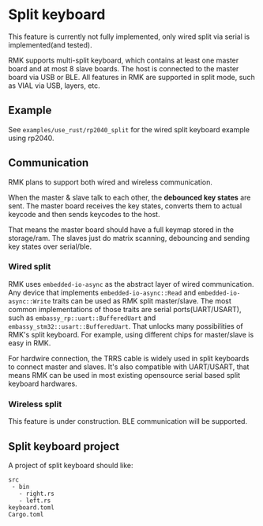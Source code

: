 # Split keyboard

<div class="warning">
This feature is currently not fully implemented, only wired split via serial is implemented(and tested).
</div>

RMK supports multi-split keyboard, which contains at least one master board and at most 8 slave boards. The host is connected to the master board via USB or BLE. All features in RMK are supported in split mode, such as VIAL via USB, layers, etc.

## Example

See `examples/use_rust/rp2040_split` for the wired split keyboard example using rp2040.

## Communication

RMK plans to support both wired and wireless communication. 

When the master & slave talk to each other, the **debounced key states** are sent. The master board receives the key states, converts them to actual keycode and then sends keycodes to the host.

That means the master board should have a full keymap stored in the storage/ram. The slaves just do matrix scanning, debouncing and sending key states over serial/ble.

### Wired split

RMK uses `embedded-io-async` as the abstract layer of wired communication. Any device that implements `embedded-io-async::Read` and `embedded-io-async::Write` traits can be used as RMK split master/slave. The most common implementations of those traits are serial ports(UART/USART), such as `embassy_rp::uart::BufferedUart` and `embassy_stm32::usart::BufferedUart`. That unlocks many possibilities of RMK's split keyboard. For example, using different chips for master/slave is easy in RMK.

For hardwire connection, the TRRS cable is widely used in split keyboards to connect master and slaves. It's also compatible with UART/USART, that means RMK can be used in most existing opensource serial based split keyboard hardwares.

### Wireless split

This feature is under construction. BLE communication will be supported.


## Split keyboard project

A project of split keyboard should like:

```
src
 - bin
   - right.rs
   - left.rs
keyboard.toml
Cargo.toml
```
